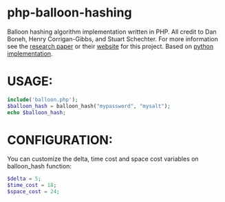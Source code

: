 # php-balloon-hashing
Balloon hashing algorithm implementation written in PHP. All credit to Dan Boneh, Henry Corrigan-Gibbs, and Stuart Schechter. For more information see
the [research paper](https://eprint.iacr.org/2016/027.pdf) or their [website](https://crypto.stanford.edu/balloon/) for this project. Based on [python implementation](https://github.com/nachonavarro/balloon-hashing).

# USAGE:

```php
include('balloon.php');
$balloon_hash = balloon_hash("mypassword", "mysalt");
echo $balloon_hash;
```

# CONFIGURATION:

You can customize the delta, time cost and space cost variables on balloon_hash function:

```php
$delta = 5;
$time_cost = 18;
$space_cost = 24;
```
